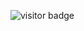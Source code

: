 ![visitor badge](https://visitor-badge.glitch.me/badge?page_id=jwenjian.visitor-badge&left_text=MyPageVisitors)
